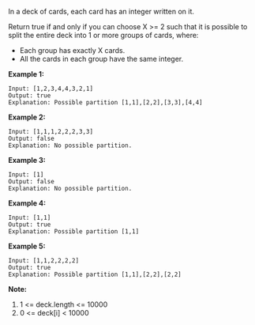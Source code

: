 In a deck of cards, each card has an integer written on it.

Return true if and only if you can choose X >= 2 such that it is possible to split the entire deck into 1 or more groups of cards, where:

- Each group has exactly X cards.
- All the cards in each group have the same integer.
 

**Example 1:**

```
Input: [1,2,3,4,4,3,2,1]
Output: true
Explanation: Possible partition [1,1],[2,2],[3,3],[4,4]
```

**Example 2:**

```
Input: [1,1,1,2,2,2,3,3]
Output: false
Explanation: No possible partition.
```

**Example 3:**

```
Input: [1]
Output: false
Explanation: No possible partition.
```

**Example 4:**

```
Input: [1,1]
Output: true
Explanation: Possible partition [1,1]
```

**Example 5:**

```
Input: [1,1,2,2,2,2]
Output: true
Explanation: Possible partition [1,1],[2,2],[2,2]
```

**Note:**

1. 1 <= deck.length <= 10000
2. 0 <= deck[i] < 10000

